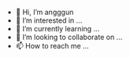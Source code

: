 - 👋 Hi, I’m angggun
- 👀 I’m interested in ...
- 🌱 I’m currently learning ...
- 💞️ I’m looking to collaborate on ...
- 📫 How to reach me ...

<!---
anggun/anggun is a ✨ special ✨ repository because its `README.md` (this file) appears on your GitHub profile.
You can click the Preview link to take a look at your changes.
--->
